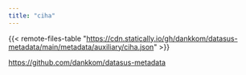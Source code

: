 ```yaml
---
title: "ciha"
---
```


{{< remote-files-table "https://cdn.statically.io/gh/dankkom/datasus-metadata/main/metadata/auxiliary/ciha.json" >}}

https://github.com/dankkom/datasus-metadata
